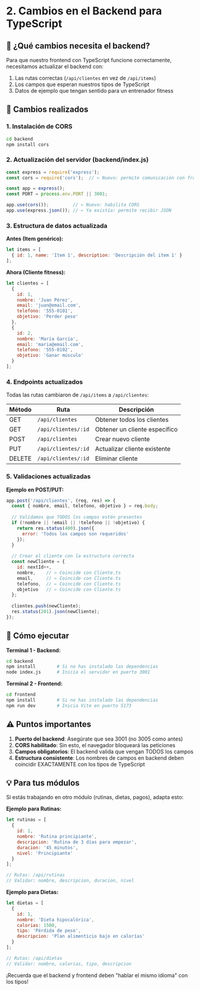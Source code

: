 # 2. Cambios en el Backend para TypeScript

## 🎯 ¿Qué cambios necesita el backend?

Para que nuestro frontend con TypeScript funcione correctamente, necesitamos actualizar el backend con:
1. Las rutas correctas (`/api/clientes` en vez de `/api/items`)
2. Los campos que esperan nuestros tipos de TypeScript
3. Datos de ejemplo que tengan sentido para un entrenador fitness

## 📝 Cambios realizados

### 1. Instalación de CORS
```bash
cd backend
npm install cors
```

### 2. Actualización del servidor (backend/index.js)

```javascript
const express = require('express');
const cors = require('cors');  // ← Nuevo: permite comunicación con frontend

const app = express();
const PORT = process.env.PORT || 3001;

app.use(cors());         // ← Nuevo: habilita CORS
app.use(express.json()); // ← Ya existía: permite recibir JSON
```

### 3. Estructura de datos actualizada

**Antes (Item genérico):**
```javascript
let items = [
  { id: 1, name: 'Item 1', description: 'Descripción del item 1' }
];
```

**Ahora (Cliente fitness):**
```javascript
let clientes = [
  { 
    id: 1, 
    nombre: 'Juan Pérez', 
    email: 'juan@email.com',
    telefono: '555-0101',
    objetivo: 'Perder peso'
  },
  { 
    id: 2, 
    nombre: 'María García', 
    email: 'maria@email.com',
    telefono: '555-0102',
    objetivo: 'Ganar músculo'
  }
];
```

### 4. Endpoints actualizados

Todas las rutas cambiaron de `/api/items` a `/api/clientes`:

| Método | Ruta | Descripción |
|--------|------|-------------|
| GET | `/api/clientes` | Obtener todos los clientes |
| GET | `/api/clientes/:id` | Obtener un cliente específico |
| POST | `/api/clientes` | Crear nuevo cliente |
| PUT | `/api/clientes/:id` | Actualizar cliente existente |
| DELETE | `/api/clientes/:id` | Eliminar cliente |

### 5. Validaciones actualizadas

**Ejemplo en POST/PUT:**
```javascript
app.post('/api/clientes', (req, res) => {
  const { nombre, email, telefono, objetivo } = req.body;
  
  // Validamos que TODOS los campos estén presentes
  if (!nombre || !email || !telefono || !objetivo) {
    return res.status(400).json({ 
      error: 'Todos los campos son requeridos' 
    });
  }
  
  // Crear el cliente con la estructura correcta
  const newCliente = {
    id: nextId++,
    nombre,    // ← Coincide con Cliente.ts
    email,     // ← Coincide con Cliente.ts
    telefono,  // ← Coincide con Cliente.ts
    objetivo   // ← Coincide con Cliente.ts
  };
  
  clientes.push(newCliente);
  res.status(201).json(newCliente);
});
```

## 🚀 Cómo ejecutar

**Terminal 1 - Backend:**
```bash
cd backend
npm install        # Si no has instalado las dependencias
node index.js      # Inicia el servidor en puerto 3001
```

**Terminal 2 - Frontend:**
```bash
cd frontend
npm install        # Si no has instalado las dependencias
npm run dev        # Inicia Vite en puerto 5173
```

## ⚠️ Puntos importantes

1. **Puerto del backend**: Asegúrate que sea 3001 (no 3005 como antes)
2. **CORS habilitado**: Sin esto, el navegador bloqueará las peticiones
3. **Campos obligatorios**: El backend valida que vengan TODOS los campos
4. **Estructura consistente**: Los nombres de campos en backend deben coincidir EXACTAMENTE con los tipos de TypeScript

## 💡 Para tus módulos

Si estás trabajando en otro módulo (rutinas, dietas, pagos), adapta esto:

**Ejemplo para Rutinas:**
```javascript
let rutinas = [
  { 
    id: 1, 
    nombre: 'Rutina principiante', 
    descripcion: 'Rutina de 3 días para empezar',
    duracion: '45 minutos',
    nivel: 'Principiante'
  }
];

// Rutas: /api/rutinas
// Validar: nombre, descripcion, duracion, nivel
```

**Ejemplo para Dietas:**
```javascript
let dietas = [
  { 
    id: 1, 
    nombre: 'Dieta hipocalórica', 
    calorias: 1500,
    tipo: 'Pérdida de peso',
    descripcion: 'Plan alimenticio bajo en calorías'
  }
];

// Rutas: /api/dietas
// Validar: nombre, calorias, tipo, descripcion
```

¡Recuerda que el backend y frontend deben "hablar el mismo idioma" con los tipos!